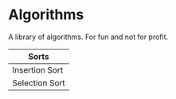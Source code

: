 # Algorithms
A library of algorithms.  For fun and not for profit. 


| Sorts         | 
|---------------|
| Insertion Sort|
| Selection Sort| 

